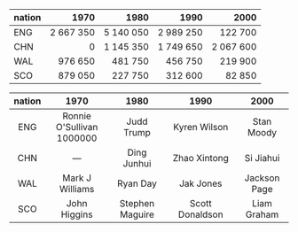 |nation|1970|1980|1990|2000|
|:---|---:|---:|---:|---:|
|ENG|2 667 350|5 140 050|2 989 250|122 700|
|CHN|0|1 145 350|1 749 650|2 067 600|
|WAL|976 650|481 750|456 750|219 900|
|SCO|879 050|227 750|312 600|82 850|


|nation|1970|1980|1990|2000|
|:---:|:---:|:---:|:---:|:---:|
|ENG|Ronnie O'Sullivan<br/>1000000|Judd Trump|Kyren Wilson|Stan Moody|
|CHN|—|Ding Junhui|Zhao Xintong|Si Jiahui|
|WAL|Mark J Williams|Ryan Day|Jak Jones|Jackson Page|
|SCO|John Higgins|Stephen Maguire|Scott Donaldson|Liam Graham|